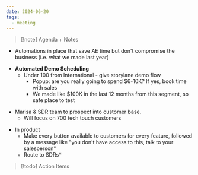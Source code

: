 ```yaml
---
date: 2024-06-20
tags:
  - meeting
---
```

> [!note] Agenda + Notes
> 

- Automations in place that save AE time but don't compromise the business (i.e. what we made last year)
* **Automated Demo Scheduling**
	* Under 100 from International - give storylane demo flow
		* Popup: are you really going to spend $6-10K? If yes, book time with sales
		* We made like $100K in the last 12 months from this segment, so safe place to test

- Marisa & SDR team to prospect into customer base. 
	- Will focus on 700 tech touch customers

* In product
	* Make every button available to customers for every feature, followed by a message like "you don't have access to this, talk to your salesperson"
	* Route to SDRs*

> [!todo] Action Items

